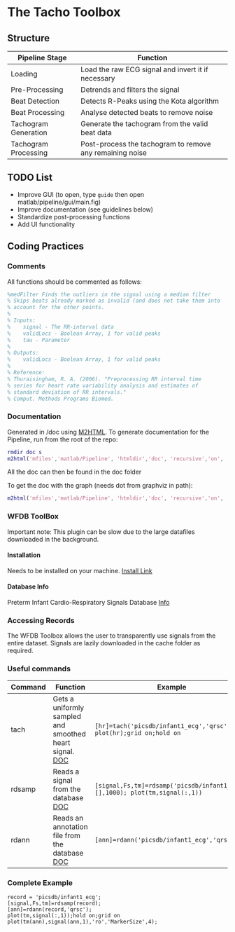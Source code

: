 # The Tacho Toolbox

## Structure

| Pipeline Stage | Function |
| ------ | ------ |
| Loading | Load the raw ECG signal and invert it if necessary |
| Pre-Processing | Detrends and filters the signal |
| Beat Detection | Detects R-Peaks using the Kota algorithm |
| Beat Processing | Analyse detected beats to remove noise |
| Tachogram Generation | Generate the tachogram from the valid beat data |
| Tachogram Processing | Post-process the tachogram to remove any remaining noise |


## TODO List

- Improve GUI (to open, type ```guide``` then open matlab/pipeline/gui/main.fig)
- Improve documentation (see guidelines below)
- Standardize post-processing functions
- Add UI functionality


## Coding Practices

### Comments
All functions should be commented as follows:

```Matlab
%medFilter Finds the outliers in the signal using a median filter
% Skips beats already marked as invalid (and does not take them into
% account for the other points.
%
% Inputs:
%    signal - The RR-interval data
%    validLocs - Boolean Array, 1 for valid peaks
%    tau - Parameter
%
% Outputs:
%    validLocs - Boolean Array, 1 for valid peaks
%
% Reference:
% Thuraisingham, R. A. (2006). "Preprocessing RR interval time
% series for heart rate variability analysis and estimates of
% standard deviation of RR intervals."
% Comput. Methods Programs Biomed.
```

### Documentation

Generated in /doc using [M2HTML](https://www.artefact.tk/software/matlab/m2html).
To generate documentation for the Pipeline, run from the root of the repo:
```Matlab
rmdir doc s
m2html('mfiles','matlab/Pipeline', 'htmldir','doc', 'recursive','on', 'global','on');
```
All the doc can then be found in the doc folder

To get the doc with the graph (needs dot from graphviz in path):
```Matlab
m2html('mfiles','matlab/Pipeline', 'htmldir','doc', 'recursive','on', 'global','on', 'template','frame', 'index','menu', 'graph','on');
```


### WFDB ToolBox

Important note: This plugin can be slow due to the large datafiles downloaded in the background.

#### Installation

Needs to be installed on your machine. [Install Link](https://physionet.org/physiotools/matlab/wfdb-app-matlab/)

#### Database Info

Preterm Infant Cardio-Respiratory Signals Database [Info](https://physionet.org/physiobank/database/picsdb/)

### Accessing Records

The WFDB Toolbox allows the user to transparently use signals from the entire dataset. Signals are lazily downloaded in the cache folder as required.

### Useful commands

| Command | Function | Example |
| ------ | ------ | ------ |
| tach | Gets a uniformly sampled and smoothed heart signal. [DOC](https://physionet.org/physiotools/matlab/wfdb-app-matlab/html/tach.html) | ```[hr]=tach('picsdb/infant1_ecg','qrsc'); plot(hr);grid on;hold on``` |
| rdsamp | Reads a signal from the database [DOC](https://physionet.org/physiotools/matlab/wfdb-app-matlab/html/rdsamp.html) | ```[signal,Fs,tm]=rdsamp('picsdb/infant1_ecg',[],1000); plot(tm,signal(:,1))``` |
| rdann | Reads an annotation file from the database [DOC](https://physionet.org/physiotools/matlab/wfdb-app-matlab/html/rdann.html)| ```[ann]=rdann('picsdb/infant1_ecg','qrsc');``` |

### Complete Example

```
record = 'picsdb/infant1_ecg';
[signal,Fs,tm]=rdsamp(record);
[ann]=rdann(record,'qrsc');
plot(tm,signal(:,1));hold on;grid on
plot(tm(ann),signal(ann,1),'ro','MarkerSize',4);
```


